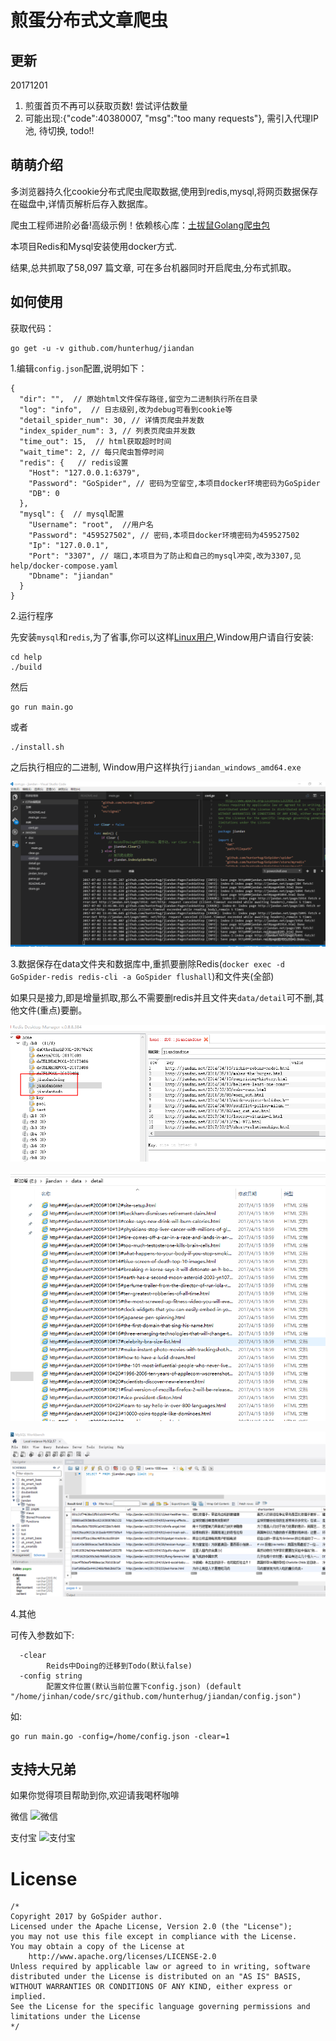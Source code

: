 # 煎蛋分布式文章爬虫

## 更新

20171201

1. 煎蛋首页不再可以获取页数! 尝试评估数量
2. 可能出现:{"code":40380007, "msg":"too many requests"}, 需引入代理IP池, 待切换, todo!!

## 萌萌介绍

多浏览器持久化cookie分布式爬虫爬取数据,使用到redis,mysql,将网页数据保存在磁盘中,详情页解析后存入数据库。

爬虫工程师进阶必备!高级示例！依赖核心库：[土拔鼠Golang爬虫包](https://github.com/hunterhug/marmot)

本项目Redis和Mysql安装使用docker方式.

结果,总共抓取了58,097 篇文章, 可在多台机器同时开启爬虫,分布式抓取。

## 如何使用

获取代码：

```
go get -u -v github.com/hunterhug/jiandan
```

1.编辑`config.json`配置,说明如下：

```
{
  "dir": "",  // 原始html文件保存路径,留空为二进制执行所在目录
  "log": "info",  // 日志级别,改为debug可看到cookie等
  "detail_spider_num": 30, // 详情页爬虫并发数
  "index_spider_num": 3, // 列表页爬虫并发数
  "time_out": 15,  // html获取超时时间
  "wait_time": 2, // 每只爬虫暂停时间
  "redis": {   // redis设置
    "Host": "127.0.0.1:6379",
    "Password": "GoSpider", // 密码为空留空,本项目docker环境密码为GoSpider
    "DB": 0
  },
  "mysql": {  // mysql配置
    "Username": "root",  //用户名
    "Password": "459527502", // 密码,本项目docker环境密码为459527502
    "Ip": "127.0.0.1",
    "Port": "3307", // 端口,本项目为了防止和自己的mysql冲突,改为3307,见help/docker-compose.yaml
    "Dbname": "jiandan"
  }
}

```

2.运行程序

先安装`mysql`和`redis`,为了省事,你可以这样[Linux用户](help/README.md),Window用户请自行安装:

```
cd help
./build
```

然后

```
go run main.go
```

或者

```
./install.sh 
```

之后执行相应的二进制, Window用户这样执行`jiandan_windows_amd64.exe`

![](doc/jiandan/xx.png)

3.数据保存在data文件夹和数据库中,重抓要删除Redis(`docker exec -d GoSpider-redis redis-cli -a GoSpider flushall`)和文件夹(全部)

如果只是接力,即是增量抓取,那么不需要删redis并且文件夹`data/detail`可不删,其他文件(重点)要删。

![](doc/jiandan/redis.png)

![](doc/jiandan/file.png)

![](doc/jiandan/mysql.png)

4.其他

可传入参数如下:
```
  -clear
        Reids中Doing的迁移到Todo(默认false)
  -config string
        配置文件位置(默认当前位置下config.json) (default "/home/jinhan/code/src/github.com/hunterhug/jiandan/config.json")

```

如:

```
go run main.go -config=/home/config.json -clear=1
```

## 支持大兄弟

如果你觉得项目帮助到你,欢迎请我喝杯咖啡

微信
![微信](https://raw.githubusercontent.com/hunterhug/hunterhug.github.io/master/static/jpg/wei.png)

支付宝
![支付宝](https://raw.githubusercontent.com/hunterhug/hunterhug.github.io/master/static/jpg/ali.png)


# License

```
/*
Copyright 2017 by GoSpider author.
Licensed under the Apache License, Version 2.0 (the "License");
you may not use this file except in compliance with the License.
You may obtain a copy of the License at
    http://www.apache.org/licenses/LICENSE-2.0
Unless required by applicable law or agreed to in writing, software
distributed under the License is distributed on an "AS IS" BASIS,
WITHOUT WARRANTIES OR CONDITIONS OF ANY KIND, either express or implied.
See the License for the specific language governing permissions and
limitations under the License
*/
```